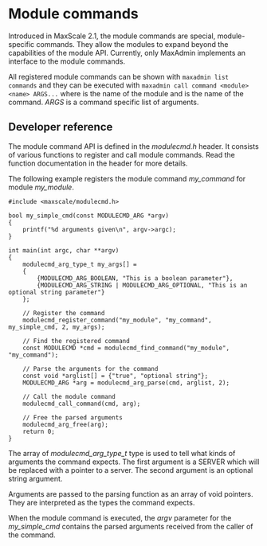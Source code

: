 # Module commands

Introduced in MaxScale 2.1, the module commands are special, module-specific
commands. They allow the modules to expand beyond the capabilities of the
module API. Currently, only MaxAdmin implements an interface to the module
commands.

All registered module commands can be shown with `maxadmin list commands` and
they can be executed with `maxadmin call command <module> <name> ARGS...` where
_<module>_ is the name of the module and _<name>_ is the name of the
command. _ARGS_ is a command specific list of arguments.

## Developer reference

The module command API is defined in the _modulecmd.h_ header. It consists of
various functions to register and call module commands. Read the function
documentation in the header for more details.

The following example registers the module command _my_command_ for module _my_module_.

```
#include <maxscale/modulecmd.h>

bool my_simple_cmd(const MODULECMD_ARG *argv)
{
    printf("%d arguments given\n", argv->argc);
}

int main(int argc, char **argv)
{
    modulecmd_arg_type_t my_args[] =
    {
        {MODULECMD_ARG_BOOLEAN, "This is a boolean parameter"},
        {MODULECMD_ARG_STRING | MODULECMD_ARG_OPTIONAL, "This is an optional string parameter"}
    };

    // Register the command
    modulecmd_register_command("my_module", "my_command", my_simple_cmd, 2, my_args);

    // Find the registered command
    const MODULECMD *cmd = modulecmd_find_command("my_module", "my_command");

    // Parse the arguments for the command
    const void *arglist[] = {"true", "optional string"};
    MODULECMD_ARG *arg = modulecmd_arg_parse(cmd, arglist, 2);

    // Call the module command
    modulecmd_call_command(cmd, arg);

    // Free the parsed arguments
    modulecmd_arg_free(arg);
    return 0;
}
```

The array of _modulecmd_arg_type_t_ type is used to tell what kinds of arguments
the command expects. The first argument is a SERVER which will be replaced with a
pointer to a server. The second argument is an optional string argument.

Arguments are passed to the parsing function as an array of void pointers. They
are interpreted as the types the command expects.

When the module command is executed, the _argv_ parameter for the
_my_simple_cmd_ contains the parsed arguments received from the caller of the
command.
